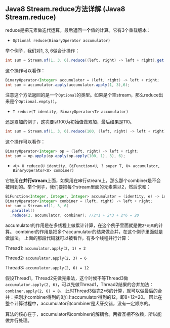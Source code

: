 ## Java8 Stream.reduce方法详解 (Java8 Stream.reduce)
reduce是把元素做迭代运算，最后返回**一个**值的计算。它有3个重载版本：

-  `Optional reduce(BinaryOperator accumulator)`

举个例子，我们对1, 3, 6做合计操作：
```java
int sum = Stream.of(1, 3, 6).reduce((left, right) -> left + right).get();  //1+3+6=10
```
这个操作可以看作：
```java
BinaryOperator<Integer> accumulator = (left, right) -> left + right;
int sum = accumulator.apply(accumulator.apply(1, 3),6);
```
注意这个方法返回的是一个`Optional`的类型。如果是个空stream，那么reduce出来是个`Optional.empty()`。


- `T reduce(T identity, BinaryOperator<T> accumulator)`

还是累加的例子，这次要以100为初始值做累加，最后结果是110。
```java
int sum = Stream.of(1, 3, 6).reduce(100, (left, right) -> left + right);  
```
这个操作可以看作：
```java
BinaryOperator<Integer> op = (left, right) -> left + right; 
int sum = op.apply(op.apply(op.apply(100, 1), 3), 6);
```


- `<U> U reduce(U identity, BiFunction<U, ? super T, U> accumulator, BinaryOperator<U> combiner)`

它被用在**并行stream**上面，如果用在串行stream上，那么那个combiner是不会被用到的。举个例子，我们要把每个stream里面的元素乘以2，然后求和：
```java
BiFunction<Integer, Integer, Integer> accumulator = (identity, e) -> identity * e;
BinaryOperator<Integer> combiner = (left, right) -> left + right;
int sum = Stream.of(1, 3, 6)
  .parallel()
  .reduce(2, accumulator, combiner); //2*1 + 2*3 + 2*6 = 20
```
accumulator的作用是在多线程上做累计计算，在这个例子里面就是做`2*元素`的计算。
combiner的作用是把多个accumulator的结果做合并，在这个例子里面就是做加法。
上面的那段代码就可以被看作，有多个线程并行计算：

Thread1: `accumulator.apply(2, 1) = 2`

Thread2: `accumulator.apply(2, 3) = 6`

Thread3: `accumulator.apply(2, 6) = 12`

假设Thread1，Thread2先做完乘法，这个时候不等Thread3做`accumulator.apply(2, 6)`，可以先做Thread1，Thread2结果的合并加法：`combiner.apply(2, 6) = 8`。
此时Thread3做完2*6的计算，就可以做最后的合并：把刚才combiner得到的8加上accumulator得到的12，即8+12=20。
因此在整个计算过程中，accumulator和combiner是犬牙交错，没有一定顺序的。

算法的核心在于，accumulator和combiner的解耦合。两者互相不依赖，所以能做并行处理。
